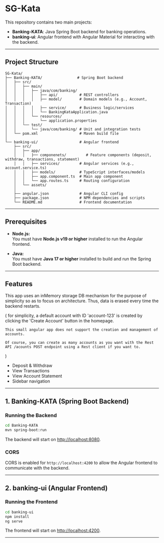 # SG-Kata

This repository contains two main projects:

- **Banking-KATA**: Java Spring Boot backend for banking operations.
- **banking-ui**: Angular frontend with Angular Material for interacting with the backend.

---

## Project Structure

```
SG-Kata/
├── Banking-KATA/                # Spring Boot backend
│   ├── src/
│   │   ├── main/
│   │   │   ├── java/com/banking/
│   │   │   │   ├── api/          # REST controllers
│   │   │   │   ├── model/        # Domain models (e.g., Account, Transaction)
│   │   │   │   ├── service/      # Business logic/services
│   │   │   │   └── BankingKataApplication.java
│   │   │   └── resources/
│   │   │       └── application.properties
│   │   └── test/
│   │       └── java/com/banking/ # Unit and integration tests
│   └── pom.xml                   # Maven build file
│
└── banking-ui/                   # Angular frontend
    ├── src/
    │   ├── app/
    │   │   ├── componenets/         # Feature components (deposit, withdraw, transactions, statement)
    │   │   ├── services/         # Angular services (e.g., account.service.ts)
    │   │   ├── models/           # TypeScript interfaces/models
    │   │   ├── app.component.ts  # Main app component
    │   │   └── app.routes.ts     # Routing configuration
    │   └── assets/
    │
    ├── angular.json              # Angular CLI config
    ├── package.json              # NPM dependencies and scripts
    └── README.md                 # Frontend documentation
```

---

## Prerequisites

- **Node.js:**  
  You must have **Node.js v19 or higher** installed to run the Angular frontend.

- **Java:**  
  You must have **Java 17 or higher** installed to build and run the Spring Boot backend.

---


## Features

This app uses an inMemory storage DB mechanism for the purpose of simplicity so as to focus on architecture.
Thus, data is erased every time the backend restarts.

  ( 
    for simplicity, a default account with ID 'account-123' is created by clicking the 'Create Account' button in the homepage.

    This small angular app does not support the creation and management of accounts.

    Of course, you can create as many accounts as you want with the Rest API /acounts POST endpoint using a Rest client if you want to.
  )
- Deposit & Withdraw
- View Transactions
- View Account Statement
- Sidebar navigation

---

## 1. Banking-KATA (Spring Boot Backend)

### Running the Backend

```sh
cd Banking-KATA
mvn spring-boot:run
```

The backend will start on [http://localhost:8080](http://localhost:8080).

### CORS

CORS is enabled for `http://localhost:4200` to allow the Angular frontend to communicate with the backend.

---

## 2. banking-ui (Angular Frontend)

### Running the Frontend

```sh
cd banking-ui
npm install
ng serve
```

The frontend will start on [http://localhost:4200](http://localhost:4200).

---

